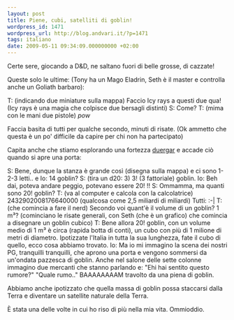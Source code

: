 ```yaml
---
layout: post
title: Piene, cubi, satelliti di goblin!
wordpress_id: 1471
wordpress_url: http://blog.andvari.it/?p=1471
tags: italiano
date: 2009-05-11 09:34:09.000000000 +02:00
---
```

Certe sere, giocando a D&amp;D, ne saltano fuori di belle grosse, di cazzate!

Queste solo le ultime:
(Tony ha un Mago Eladrin, Seth è il master e controlla anche un Goliath barbaro):

T: (indicando due miniature sulla mappa) Faccio Icy rays a questi due qua! (Icy rays è una magia che colpisce due bersagli distinti)
S: Come?
T: (mima con le mani due pistole) *pow*

Faccia basita di tutti per qualche secondo, minuti di risate. (Ok ammetto che questa è un po' difficile da capire per chi non ha partecipato)

Capita anche che stiamo esplorando una fortezza <a href="http://en.wikipedia.org/wiki/Dwarf_(Dungeons_&amp;_Dragons)#Duergar">duergar</a> e accade ciò quando si apre una porta:

S: Bene, dunque la stanza è grande così (disegna sulla mappa) e ci sono 1-2-3 letti.. e
Io: 14 goblin?
S: (tira un d20: 3) 3! (3 fattoriale) goblin.
Io: Beh dai, poteva andare peggio, potevano essere 20! !!
S: Ommamma, ma quanti sono 20! goblin?
T: (va al computer e calcola con la calcolatrice) 2432902008176640000 (qualcosa come 2,5 miliardi di miliardi)
Tutti: :-|
T: (che comincia a fare il nerd) Secondo voi quant'è il volume di un goblin? 1 m³?
(cominciano le risate generali, con Seth (che è un grafico) che comincia a disegnare un goblin cubico)
T: Bene allora 20! goblin, con un volume medio di 1 m³ è circa (rapida botta di conti), un cubo con più di 1 milione di metri di diametro. Ipotizzate l'Italia in tutta la sua lunghezza, fate il cubo di quello, ecco cosa abbiamo trovato.
Io: Ma io mi immagino la scena dei nostri PG, tranquilli tranquilli, che aprono una porta e vengono sommersi da un'ondata pazzesca di goblin. Anche nel salone delle sette colonne immagino due mercanti che stanno parlando e: "Ehi hai sentito questo rumore?" "Quale rumo.." BAAAAAAAAM travolto da una piena di goblin.

Abbiamo anche ipotizzato che quella massa di goblin possa staccarsi dalla Terra e diventare un satellite naturale della Terra.

È stata una delle volte in cui ho riso di più nella mia vita. Ommioddio.
